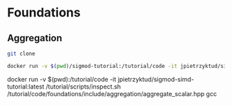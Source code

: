 # Foundations

## Aggregation

```bash
git clone 
```
```bash
docker run -v $(pwd)/sigmod-tutorial:/tutorial/code -it jpietrzyktud/sigmod-simd-tutorial:latest /tutorial/scripts/compile.sh /tutorial/code/foundations/include/aggregation/aggregate_scalar.hpp gcc
```
docker run -v $(pwd):/tutorial/code -it jpietrzyktud/sigmod-simd-tutorial:latest /tutorial/scripts/inspect.sh /tutorial/code/foundations/include/aggregation/aggregate_scalar.hpp gcc